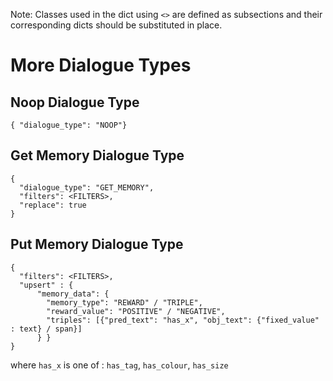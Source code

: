 Note: Classes used in the dict using `<>` are defined as subsections and their corresponding dicts should be substituted in place.

# More Dialogue Types #
## Noop Dialogue Type ##
```
{ "dialogue_type": "NOOP"}
```

## Get Memory Dialogue Type ##
```
{
  "dialogue_type": "GET_MEMORY",
  "filters": <FILTERS>,
  "replace": true
}
```
## Put Memory Dialogue Type ##
```
{
  "filters": <FILTERS>,
  "upsert" : {
      "memory_data": {
        "memory_type": "REWARD" / "TRIPLE",
        "reward_value": "POSITIVE" / "NEGATIVE",
        "triples": [{"pred_text": "has_x", "obj_text": {"fixed_value" : text} / span}]
      } }
}
```
where `has_x` is one of : `has_tag`, `has_colour`, `has_size`

